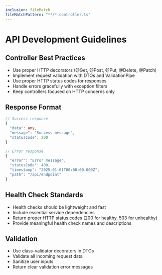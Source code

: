 ```yaml
---
inclusion: fileMatch
fileMatchPattern: "**/*.controller.ts"
---
```


# API Development Guidelines

## Controller Best Practices
- Use proper HTTP decorators (@Get, @Post, @Put, @Delete, @Patch)
- Implement request validation with DTOs and ValidationPipe
- Use proper HTTP status codes for responses
- Handle errors gracefully with exception filters
- Keep controllers focused on HTTP concerns only

## Response Format
```typescript
// Success response
{
  "data": any,
  "message": "Success message",
  "statusCode": 200
}

// Error response
{
  "error": "Error message",
  "statusCode": 400,
  "timestamp": "2025-01-01T00:00:00.000Z",
  "path": "/api/endpoint"
}
```

## Health Check Standards
- Health checks should be lightweight and fast
- Include essential service dependencies
- Return proper HTTP status codes (200 for healthy, 503 for unhealthy)
- Provide meaningful health check names and descriptions

## Validation
- Use class-validator decorators in DTOs
- Validate all incoming request data
- Sanitize user inputs
- Return clear validation error messages
